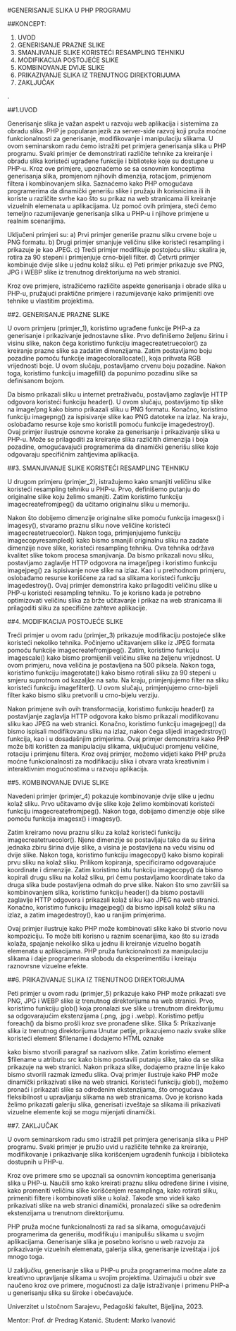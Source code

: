 #GENERISANJE SLIKA U PHP PROGRAMU

##KONCEPT:
1. UVOD
2. GENERISANJE PRAZNE SLIKE
3. SMANJIVANJE SLIKE KORISTEĆI RESAMPLING TEHNIKU
4. MODIFIKACIJA POSTOJEĆE SLIKE
5. KOMBINOVANJE DVIJE SLIKE
6. PRIKAZIVANJE SLIKA IZ TRENUTNOG DIREKTORIJUMA	
7. ZAKLJUČAK


.

##1.UVOD

Generisanje slika je važan aspekt u razvoju web aplikacija i sistemima za obradu slika. PHP je popularan jezik za server-side razvoj koji pruža moćne funkcionalnosti za generisanje, modifikovanje i manipulaciju slikama. U ovom seminarskom radu ćemo istražiti pet primjera generisanja slika u PHP programu. Svaki primjer će demonstrirati različite tehnike za kreiranje i obradu slika koristeći ugrađene funkcije i biblioteke koje su dostupne u PHP-u. Kroz ove primjere, upoznaćemo se sa osnovnim konceptima generisanja slika, promjenom njihovih dimenzija, rotacijom, primjenom filtera i kombinovanjem slika. Saznaćemo kako PHP omogućava programerima da dinamički generišu slike i pružaju ih korisnicima ili ih koriste u različite svrhe kao što su prikaz na web stranicama ili kreiranje vizuelnih elemenata u aplikacijama. Uz pomoć ovih primjera, steći ćemo temeljno razumijevanje generisanja slika u PHP-u i njihove primjene u realnim scenarijima.

Uključeni primjeri su:
a) Prvi primjer generiše praznu sliku crvene boje u PNG formatu.
b) Drugi primjer smanjuje veličinu slike koristeći resampling i prikazuje je kao JPEG.
c) Treći primjer modifikuje postojeću sliku: skalira je, rotira za 90 stepeni i primjenjuje crno-bijeli filter.
d) Četvrti primjer kombinuje dvije slike u jednu kolaž sliku.
e) Peti primjer prikazuje sve PNG, JPG i WEBP slike iz trenutnog direktorijuma na web stranici.

Kroz ove primjere, istražićemo različite aspekte generisanja i obrade slika u PHP-u, pružajući praktične primjere i razumijevanje kako primijeniti ove tehnike u vlastitim projektima.



##2. GENERISANJE PRAZNE SLIKE

U ovom primjeru (primjer_1), koristimo ugrađene funkcije PHP-a za generisanje i prikazivanje jednostavne slike. Prvo definišemo željenu širinu i visinu slike, nakon čega koristimo funkciju imagecreatetruecolor() za kreiranje prazne slike sa zadatim dimenzijama. Zatim postavljamo boju pozadine pomoću funkcije imagecolorallocate(), koja prihvata RGB vrijednosti boje. U ovom slučaju, postavljamo crvenu boju pozadine. Nakon toga, koristimo funkciju imagefill() da popunimo pozadinu slike sa definisanom bojom.

Da bismo prikazali sliku u internet pretraživaču, postavljamo zaglavlje HTTP odgovora koristeći funkciju header(). U ovom slučaju, postavljamo tip slike na image/png kako bismo prikazali sliku u PNG formatu. Konačno, koristimo funkciju imagepng() za ispisivanje slike kao PNG datoteke na izlaz. Na kraju, oslobađamo resurse koje smo koristili pomoću funkcije imagedestroy().
Ovaj primjer ilustruje osnovne korake za generisanje i prikazivanje slika u PHP-u. Može se prilagoditi za kreiranje slika različitih dimenzija i boja pozadine, omogućavajući programerima da dinamički generišu slike koje odgovaraju specifičnim zahtjevima aplikacija.



##3. SMANJIVANJE SLIKE KORISTEĆI RESAMPLING TEHNIKU

U drugom primjeru (primjer_2), istražujemo kako smanjiti veličinu slike koristeći resampling tehniku u PHP-u. Prvo, definišemo putanju do originalne slike koju želimo smanjiti. Zatim koristimo funkciju imagecreatefromjpeg() da učitamo originalnu sliku u memoriju.

Nakon što dobijemo dimenzije originalne slike pomoću funkcija imagesx() i imagesy(), stvaramo praznu sliku nove veličine koristeći imagecreatetruecolor(). Nakon toga, primjenjujemo funkciju imagecopyresampled() kako bismo smanjili originalnu sliku na zadate dimenzije nove slike, koristeći resampling tehniku. Ova tehnika održava kvalitet slike tokom procesa smanjivanja.
Da bismo prikazali novu sliku, postavljamo zaglavlje HTTP odgovora na image/jpeg i koristimo funkciju imagejpeg() za ispisivanje nove slike na izlaz. Kao i u prethodnom primjeru, oslobađamo resurse korišćene za rad sa slikama koristeći funkciju imagedestroy().
Ovaj primjer demonstrira kako prilagoditi veličinu slike u PHP-u koristeći resampling tehniku. To je korisno kada je potrebno optimizovati veličinu slika za brže učitavanje i prikaz na web stranicama ili prilagoditi sliku za specifične zahteve aplikacije.



##4. MODIFIKACIJA POSTOJEĆE SLIKE

Treći primjer u ovom radu (primjer_3) prikazuje modifikaciju postojeće slike koristeći nekoliko tehnika. Počinjemo učitavanjem slike iz JPEG formata pomoću funkcije imagecreatefromjpeg(). Zatim, koristimo funkciju imagescale() kako bismo promijenili veličinu slike na željenu vrijednost. U ovom primjeru, nova veličina je postavljena na 500 piksela. Nakon toga, koristimo funkciju imagerotate() kako bismo rotirali sliku za 90 stepeni u smjeru suprotnom od kazaljke na satu. Na kraju, primjenjujemo filter na sliku koristeći funkciju imagefilter(). U ovom slučaju, primjenjujemo crno-bijeli filter kako bismo sliku pretvorili u crno-bijelu verziju.

Nakon primjene svih ovih transformacija, koristimo funkciju header() za postavljanje zaglavlja HTTP odgovora kako bismo prikazali modifikovanu sliku kao JPEG na web stranici. Konačno, koristimo funkciju imagejpeg() da bismo ispisali modifikovanu sliku na izlaz, nakon čega slijedi imagedrstroy() funkcija, kao i u dosadašnjim primjerima.
Ovaj primjer demonstrira kako PHP može biti korišten za manipulaciju slikama, uključujući promjenu veličine, rotaciju i primjenu filtera. Kroz ovaj primjer, možemo vidjeti kako PHP pruža moćne funkcionalnosti za modifikaciju slika i otvara vrata kreativnim i interaktivnim mogućnostima u razvoju aplikacija.



##5. KOMBINOVANJE DVIJE SLIKE

Navedeni primjer (primjer_4) pokazuje kombinovanje dvije slike u jednu kolaž sliku. Prvo učitavamo dvije slike koje želimo kombinovati koristeći funkciju imagecreatefromjpeg(). Nakon toga, dobijamo dimenzije obje slike pomoću funkcija imagesx() i imagesy().

Zatim kreiramo novu praznu sliku za kolaž koristeći funkciju imagecreatetruecolor(). Njene dimenzije se postavljaju tako da su širina jednaka zbiru širina dvije slike, a visina je postavljena na veću visinu od dvije slike.
Nakon toga, koristimo funkciju imagecopy() kako bismo kopirali prvu sliku na kolaž sliku. Prilikom kopiranja, specificiramo odgovarajuće koordinate i dimenzije. Zatim koristimo istu funkciju imagecopy() da bismo kopirali drugu sliku na kolaž sliku, pri čemu postavljamo koordinate tako da druga slika bude postavljena odmah do prve slike.
Nakon što smo završili sa kombinovanjem slika, koristimo funkciju header() da bismo postavili zaglavlje HTTP odgovora i prikazali kolaž sliku kao JPEG na web stranici. Konačno, koristimo funkciju imagejpeg() da bismo ispisali kolaž sliku na izlaz, a zatim imagedestroy(), kao u ranijim primjerima.

Ovaj primjer ilustruje kako PHP može kombinovati slike kako bi stvorio novu kompoziciju. To može biti korisno u raznim scenarijima, kao što su izrada kolaža, spajanje nekoliko slika u jednu ili kreiranje vizuelno bogatih elemenata u aplikacijama. PHP pruža funkcionalnosti za manipulaciju slikama i daje programerima slobodu da eksperimentišu i kreiraju raznovrsne vizuelne efekte.



##6. PRIKAZIVANJE SLIKA IZ TRENUTNOG DIREKTORIJUMA	

Peti primjer u ovom radu (primjer_5) prikazuje kako PHP može prikazati sve PNG, JPG i WEBP slike iz trenutnog direktorijuma na web stranici. Prvo, koristimo funkciju glob() koja pronalazi sve slike u trenutnom direktorijumu sa odgovarajućim ekstenzijama (.png, .jpg i .webp). Koristimo petlju foreach() da bismo prošli kroz sve pronađene slike.
Slika 5: Prikazivanje slika iz trenutnog direktorijuma
Unutar petlje, prikazujemo naziv svake slike koristeći element $filename i dodajemo HTML oznake <p> kako bismo stvorili paragraf sa nazivom slike. Zatim koristimo element $filename u atributu src kako bismo postavili putanju slike, tako da se slika prikazuje na web stranici. Nakon prikaza slike, dodajemo prazne linije kako bismo stvorili razmak između slika.
Ovaj primjer ilustruje kako PHP može dinamički prikazivati slike na web stranici. Koristeći funkciju glob(), možemo pronaći i prikazati slike sa određenim ekstenzijama, što omogućava fleksibilnost u upravljanju slikama na web stranicama. Ovo je korisno kada želimo prikazati galeriju slika, generisati izveštaje sa slikama ili prikazivati vizuelne elemente koji se mogu mijenjati dinamički.

  
  
##7. ZAKLJUČAK 

U ovom seminarskom radu smo istražili pet primjera generisanja slika u PHP programu. Svaki primjer je pružio uvid u različite tehnike za kreiranje, modifikovanje i prikazivanje slika korišćenjem ugrađenih funkcija i biblioteka dostupnih u PHP-u.
  
Kroz ove primere smo se upoznali sa osnovnim konceptima generisanja slika u PHP-u. Naučili smo kako kreirati praznu sliku određene širine i visine, kako promeniti veličinu slike korišćenjem resamplinga, kako rotirati sliku, primeniti filtere i kombinovati slike u kolaž. Takođe smo videli kako prikazivati slike na web stranici dinamički, pronalazeći slike sa određenim ekstenzijama u trenutnom direktorijumu.
  
PHP pruža moćne funkcionalnosti za rad sa slikama, omogućavajući programerima da generišu, modifikuju i manipulišu slikama u svojim aplikacijama. Generisanje slika je posebno korisno u web razvoju za prikazivanje vizuelnih elemenata, galerija slika, generisanje izveštaja i još mnogo toga.
  
U zaključku, generisanje slika u PHP-u pruža programerima moćne alate za kreativno upravljanje slikama u svojim projektima. Uzimajući u obzir sve naučeno kroz ove primere, mogućnosti za dalje istraživanje i primenu PHP-a u generisanju slika su široke i obećavajuće.


Univerzitet u Istočnom Sarajevu, 
Pedagoški fakultet, Bijeljina, 2023.
  
Mentor: Prof. dr Predrag Katanić.
Student: Marko Ivanović






